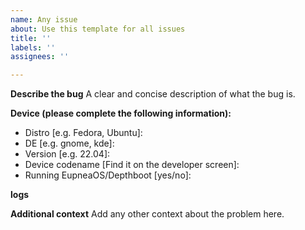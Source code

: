 ```yaml
---
name: Any issue
about: Use this template for all issues
title: ''
labels: ''
assignees: ''

---
```


**Describe the bug**
A clear and concise description of what the bug is.

**Device (please complete the following information):**
 - Distro [e.g. Fedora, Ubuntu]:
 - DE [e.g. gnome, kde]:
 - Version [e.g. 22.04]:
 - Device codename [Find it on the developer screen]: 
 - Running EupneaOS/Depthboot [yes/no]:

**logs**
<!-- If you are using EupneaOS/Depthboot, run `collectl-logs` and upload the tar here. Otherwise leave this empty -->

**Additional context**
Add any other context about the problem here.
